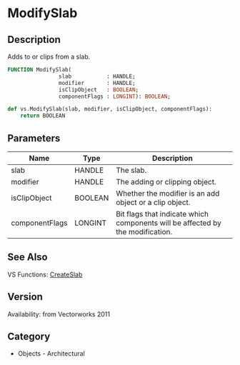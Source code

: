 # ModifySlab

## Description
Adds to or clips from a slab.

```pascal
FUNCTION ModifySlab(
				slab           : HANDLE;
				modifier       : HANDLE;
				isClipObject   : BOOLEAN;
				componentFlags : LONGINT): BOOLEAN;
```

```python
def vs.ModifySlab(slab, modifier, isClipObject, componentFlags):
    return BOOLEAN
```

## Parameters
|Name|Type|Description|
|---|---|---|
|slab|HANDLE|The slab.|
|modifier|HANDLE|The adding or clipping object.|
|isClipObject|BOOLEAN|Whether the modifier is an add object or a clip object.|
|componentFlags|LONGINT|Bit flags that indicate which components will be affected by the modification.|

## See Also
VS Functions:
[CreateSlab](CreateSlab.md)

## Version
Availability: from Vectorworks 2011

## Category
* Objects - Architectural

